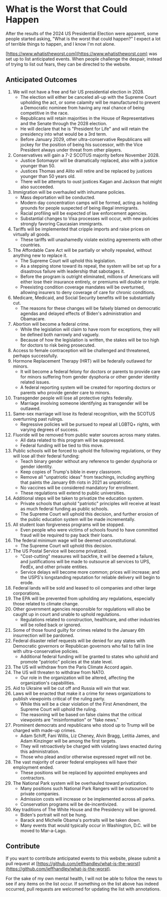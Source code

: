 # What is the Worst that Could Happen

After the results of the 2024 US Presidential Election were apparent, some people started asking, "What is the worst that could happen?" I expect a lot of terrible things to happen, and I know I'm not alone.

[https://www.whatistheworst.com](https://www.whatistheworst.com) was set up to list anticipated events. When people challenge the despair, instead of trying to list out fears, they can be directed to the website.

## Anticipated Outcomes

1. We will not have a free and fair US presidential election in 2028.
    * The election will either be canceled all-up with the Supreme Court upholding the act, or some calamity will be manufactured to prevent a Democratic nominee from having any real chance of being competitive in the race.
    * Republicans will retain majorities in the House of Representatives and the Senate through the 2028 election.
    * He will declare that he is "President for Life" and will retain the presidency into what would be a 3rd term.
    * Before January 2029, other ultra-conservative Republicans will jockey for the position of being his successor, with the Vice President always under threat from other players.
1. Conservatives will gain a 7-2 SCOTUS majority before November 2028.
    * Justice Sotomayor will be dramatically replaced, also with a justice younger than 50.
    * Justices Thomas and Alito will retire and be replaced by justices younger than 50 years old.
    * There will be attempts to oust justices Kagan and Jackson that might also succeeded.
1. Immigration will be overhauled with inhumane policies.
    * Mass deportation will be conducted.
    * Modern day concentration camps will be formed, acting as holding grounds for people suspected of being illegal immigrants.
    * Racial profiling will be expected of law enforcement agencies.
    * Substantial changes to Visa processes will occur, with new policies strongly favoring Caucasian immigrants.
1. Tariffs will be implemented that cripple imports and raise prices on virtually all goods.
    * These tariffs will unashamedly violate existing agreements with other countries.
1. The Affordable Care Act will be partially or wholly repealed, without anything new to replace it.
    * The Supreme Court will uphold this legislation.
    * As a stepping stone toward its repeal, the system will be set up for a disastrous failure with leadership that sabotages it.
    * Before the program is outright eliminated, millions of Americans will either lose their insurance entirely, or premiums will double or triple.
    * Preexisting condition coverage mandates will be overturned, allowing insurers to deny coverage of care for chronic conditions.
1. Medicare, Medicaid, and Social Security benefits will be substantially cut.
    * The reasons for these changes will be falsely blamed on democratic agendas and delayed effects of Biden's administration and Obamacare.
1. Abortion will become a federal crime.
    * While the legislation will claim to have room for exceptions, they will be defined both narrowly and vaguely.
    * Because of how the legislation is written, the stakes will be too high for doctors to risk being prosecuted.
1. Access to female contraception will be challenged and threatened, perhaps successfully.
1. Hormone Replacement Therapy (HRT) will be federally outlawed for minors.
    * It will become a federal felony for doctors or parents to provide care for minors suffering from gender dysphoria or other gender identity related issues.
    * A federal reporting system will be created for reporting doctors or parents who provide gender care to minors.
1. Transgender people will lose all protective rights federally.
    * Marriage involving someone identifying as transgender will be outlawed.
1. Same-sex marriage will lose its federal recognition, with the SCOTUS overturning past rulings.
    * Regressive policies will be pursued to repeal all LGBTQ+ rights, with varying degrees of success.
1. Fluoride will be removed from public water sources across many states.
    * All data related to this program will be suppressed.
    * Federal funding will be tied to this move.
1. Public schools will be forced to uphold the following regulations, or they will lose all their federal funding:
    * Teach binary gender without any reference to gender dysphoria or gender identity.
    * Keep copies of Trump's bible in every classroom.
    * Remove all "unpatriotic ideas" from teachings, including anything that paints the January 6th riots in 2021 as unpatriotic.
    * No vaccines will be considered mandatory for enrollment.
    * These regulations will extend to public universities.
1. Additional steps will be taken to privatize the education system.
    * Private schools that uphold "patriotic" principles will receive at least as much federal funding as public schools.
    * The Supreme Court will uphold this decision, and further erosion of the public education system will be made incrementally.
1. All student loan forgiveness programs will be stopped.
    * Even people who were victims of schools found to have committed fraud will be required to pay back their loans.
1. The federal minimum wage will be deemed unconstitutional.
    * The Supreme Court will uphold this decision.
1. The US Postal Service will become privatized.
    * "Cost-cutting" measures will backfire, it will be deemed a failure, and justifications will be made to outsource all services to UPS, FedEx, and other private entities.
    * Service delays will become more common; prices will increase; and the USPS's longstanding reputation for reliable delivery will begin to erode.
1. Federal lands will be sold and leased to oil companies and other large corporations.
1. The EPA will be prevented from upholding any regulations, especially those related to climate change.
1. Other government agencies responsible for regulations will also be caught up in court and unable to uphold regulations.
    * Regulations related to construction, healthcare, and other industries will be rolled back or ignored.
1. Some of those found guilty for crimes related to the January 6th insurrection will be pardoned.
1. Federal disaster relief requests will be denied for any states with Democratic governors or Republican governors who fail to fall in line with ultra-conservative policies.
    * Additional federal funding will be granted to states who uphold and promote "patriotic" policies at the state level.
1. The US will withdraw from the Paris Climate Accord again.
1. The US will threaten to withdraw from NATO.
    * Our role in the organization will be altered, affecting the organization's capabilities.
1. Aid to Ukraine will be cut off and Russia will win that war.
1. Laws will be enacted that make it a crime for news organizations to publish viewpoints critical of the ruling party.
    * While this will be a clear violation of the First Amendment, the Supreme Court will uphold the ruling.
    * The reasoning will be based on false claims that the critical viewpoints are "misinformation" or "fake news."
1. Prominent democrats and republicans who stood up to Trump will be charged with made-up crimes.
    * Adam Schiff, Fani Willis, Liz Cheney, Alvin Bragg, Letitia James, and Adam Kinzinger will be among the first targets.
    * They will retroactively be charged with violating laws enacted during this administration.
    * Those who plead and/or otherwise expressed regret will not be.
1. The vast majority of career federal employees will have their employment ended.
    * These positions will be replaced by appointed employees and contractors.
1. The National Park system will be overhauled toward privatization.
    * Many positions such National Park Rangers will be outsourced to private companies.
    * Admission costs will increase or be implemented across all parks.
    * Conservation programs will be de-incentivized.
1. Key traditions of The White House and the Presidency will be ignored.
    * Biden's portrait will not be hung.
    * Barack and Michelle Obama's portraits will be taken down.
    * Many events that would typically occur in Washington, D.C. will be moved to Mar-a-Lago.

## Contribute

If you want to contribute anticipated events to this website, please submit a pull request at [https://github.com/jeffhandley/what-is-the-worst](https://github.com/jeffhandley/what-is-the-worst).

For the sake of my own mental health, I will not be able to follow the news to see if any items on the list occur. If something on the list above has indeed occurred, pull requests are welcomed for updating the list with annotations.
